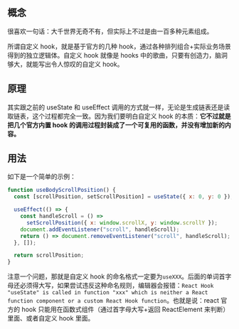 ## 概念

很喜欢一句话：大千世界无奇不有，但实际上不过是由一百多种元素组成。

所谓自定义 hook，就是基于官方的几种 hook，通过各种排列组合+实际业务场景得到的独立逻辑体。自定义 hook 就像是 hooks 中的歌曲，只要有创造力，脑洞够大，就能写出令人惊叹的自定义 hook。

## 原理

其实跟之前的 useState 和 useEffect 调用的方式就一样，无论是生成链表还是读取链表，这个过程都完全一致。因为我们要明白自定义 hook 的本质：**它不过就是把几个官方内置 hook 的调用过程封装成了一个可复用的函数，并没有增加新的内容。**

## 用法

如下是一个简单的示例：

```js
function useBodyScrollPosition() {
  const [scrollPosition, setScrollPosition] = useState({ x: 0, y: 0 });

  useEffect(() => {
    const handleScroll = () =>
      setScrollPosition({ x: window.scrollX, y: window.scrollY });
    document.addEventListener("scroll", handleScroll);
    return () => document.removeEventListener("scroll", handleScroll);
  }, []);

  return scrollPosition;
}
```

注意一个问题，那就是自定义 hook 的命名格式一定要为`useXXX`。后面的单词首字母还必须得大写，如果尝试违反这种命名规则，编辑器会报错：`React Hook "useState" is called in function "xxx" which is neither a React function component or a custom React Hook function`。也就是说：react 官方的 hook 只能用在函数式组件（通过首字母大写+返回 ReactElement 来判断）里面、或者自定义 hook 里面。
